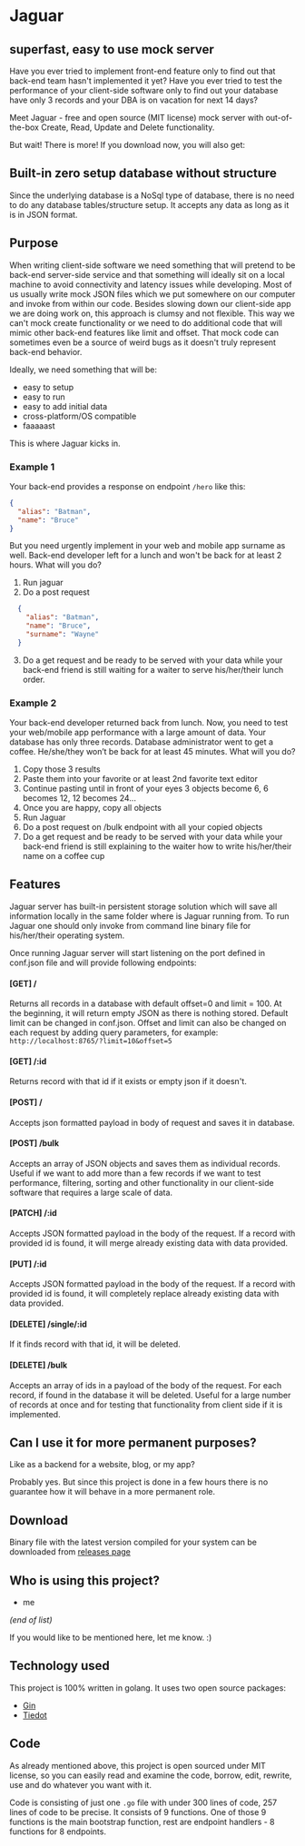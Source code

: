 # Jaguar
superfast, easy to use mock server
------

Have you ever tried to implement front-end feature only to find out that back-end team hasn't implemented it yet? Have you ever tried to test the performance of your client-side software only to find out your database have only 3 records and your DBA is on vacation for next 14 days?

Meet Jaguar - free and open source (MIT license) mock server with out-of-the-box Create, Read, Update and Delete functionality.

But wait! There is more! If you download now, you will also get:

## Built-in zero setup database without structure 

Since the underlying database is a NoSql type of database, there is no need to do any database tables/structure setup. It accepts any data as long as it is in JSON format.

## Purpose

When writing client-side software we need something that will pretend to be back-end server-side service and that something will ideally sit on a local machine to avoid connectivity and latency issues while developing. Most of us usually write mock JSON files which we put somewhere on our computer and invoke from within our code. Besides slowing down our client-side app we are doing work on, this approach is clumsy and not flexible. This way we can't mock create functionality or we need to do additional code that will mimic other back-end features like limit and offset. That mock code can sometimes even be a source of weird bugs as it doesn't truly represent back-end behavior.

Ideally, we need something that will be:
- easy to setup
- easy to run
- easy to add initial data
- cross-platform/OS compatible
- faaaaast

This is where Jaguar kicks in.

### Example 1

Your back-end provides a response on endpoint `/hero` like this:
```json
{
  "alias": "Batman",
  "name": "Bruce"
}
```
But you need urgently implement in your web and mobile app surname as well. Back-end developer left for a lunch and won't be back for at least 2 hours. What will you do?

1. Run jaguar
2. Do a post request
  ```json
    {
      "alias": "Batman",
      "name": "Bruce",
      "surname": "Wayne"
    }
  ```
3. Do a get request and be ready to be served with your data while your back-end friend is still waiting for a waiter to serve his/her/their lunch order.

### Example 2

Your back-end developer returned back from lunch. Now, you need to test your web/mobile app performance with a large amount of data. Your database has only three records. Database administrator went to get a coffee. He/she/they won’t be back for at least 45 minutes. What will you do?

1. Copy those 3 results
2. Paste them into your favorite or at least 2nd favorite text editor
3. Continue pasting until in front of your eyes 3 objects become 6, 6 becomes 12, 12 becomes 24...
4. Once you are happy, copy all objects
5. Run Jaguar
6. Do a post request on /bulk endpoint with all your copied objects
7. Do a get request and be ready to be served with your data while your back-end friend is still explaining to the waiter how to write his/her/their name on a coffee cup

## Features

Jaguar server has built-in persistent storage solution which will save all information locally in the same folder where is Jaguar running from. To run Jaguar one should only invoke from command line binary file for his/her/their operating system.

Once running Jaguar server will start listening on the port defined in conf.json file and will provide following endpoints:

#### [GET] /
Returns all records in a database with default offset=0 and limit = 100. At the beginning, it will return empty JSON as there is nothing stored. Default limit can be changed in conf.json. Offset and limit can also be changed on each request by adding query parameters, for example: `http://localhost:8765/?limit=10&offset=5`

#### [GET] /:id
Returns record with that id if it exists or empty json if it doesn't.

#### [POST] /
Accepts json formatted payload in body of request and saves it in database.

#### [POST] /bulk
Accepts an array of JSON objects and saves them as individual records. Useful if we want to add more than a few records if we want to test performance, filtering, sorting and other functionality in our client-side software that requires a large scale of data.

#### [PATCH] /:id
Accepts JSON formatted payload in the body of the request. If a record with provided id is found, it will merge already existing data with data provided.

#### [PUT] /:id
Accepts JSON formatted payload in the body of the request. If a record with provided id is found, it will completely replace already existing data with data provided.

#### [DELETE] /single/:id
If it finds record with that id, it will be deleted.

#### [DELETE] /bulk
Accepts an array of ids in a payload of the body of the request. For each record, if found in the database it will be deleted. Useful for a large number of records at once and for testing that functionality from client side if it is implemented.

## Can I use it for more permanent purposes?
Like as a backend for a website, blog, or my app? 

Probably yes. But since this project is done in a few hours there is no guarantee how it will behave in a more permanent role.

## Download
Binary file with the latest version compiled for your system can be downloaded from [releases page](https://github.com/vsrc/jaguar/releases)

## Who is using this project?
- me

_(end of list)_

If you would like to be mentioned here, let me know. :)

## Technology used

This project is 100% written in golang. It uses two open source packages:
- [Gin](https://github.com/gin-gonic/gin)
- [Tiedot](https://github.com/HouzuoGuo/tiedot)

## Code
As already mentioned above, this project is open sourced under MIT license, so you can easily read and examine the code, borrow, edit, rewrite, use and do whatever you want with it.

Code is consisting of just one `.go` file with under 300 lines of code, 257 lines of code to be precise. It consists of 9 functions. One of those 9 functions is the main bootstrap function, rest are endpoint handlers - 8 functions for 8 endpoints.
